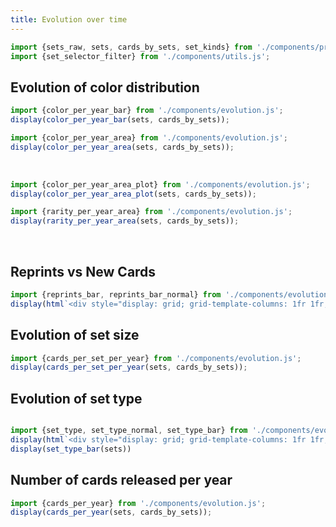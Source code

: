 ```yaml
---
title: Evolution over time
---
```


```js
import {sets_raw, sets, cards_by_sets, set_kinds} from './components/preprocessing.js'
import {set_selector_filter} from './components/utils.js';
```

## Evolution of color distribution
```js
import {color_per_year_bar} from './components/evolution.js';
display(color_per_year_bar(sets, cards_by_sets));
```

```js
import {color_per_year_area} from './components/evolution.js';
display(color_per_year_area(sets, cards_by_sets));
```

<br>

```js
import {color_per_year_area_plot} from './components/evolution.js';
display(color_per_year_area_plot(sets, cards_by_sets));
```

```js
import {rarity_per_year_area} from './components/evolution.js';
display(rarity_per_year_area(sets, cards_by_sets));
```
<br>

## Reprints vs New Cards
```js
import {reprints_bar, reprints_bar_normal} from './components/evolution.js';
display(html`<div style="display: grid; grid-template-columns: 1fr 1fr; column-gap: 20px; row-gap: 20px;">${reprints_bar(sets, cards_by_sets)}${reprints_bar_normal(sets, cards_by_sets)}</div>`)
```

## Evolution of set size
```js
import {cards_per_set_per_year} from './components/evolution.js';
display(cards_per_set_per_year(sets, cards_by_sets));
```

## Evolution of set type
```js

import {set_type, set_type_normal, set_type_bar} from './components/evolution.js';
display(html`<div style="display: grid; grid-template-columns: 1fr 1fr; column-gap: 20px; row-gap: 20px;">${set_type(sets)}${set_type_normal(sets)}</div>`)
display(set_type_bar(sets))
```

## Number of cards released per year
```js
import {cards_per_year} from './components/evolution.js';
display(cards_per_year(sets, cards_by_sets));
```